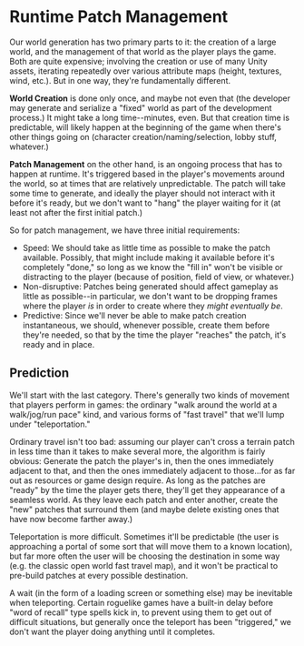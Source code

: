 # Runtime Patch Management

Our world generation has two primary parts to it:  the creation of a large world, and the management of that world as the player plays the game.  Both are quite expensive; involving the creation or use of many Unity assets, iterating repeatedly over various attribute maps (height, textures, wind, etc.).  But in one way, they're fundamentally different.

__World Creation__ is done only once, and maybe not even that (the developer may generate and serialize a "fixed" world as part of the development process.)   It might take a long time--minutes, even.   But that creation time is predictable, will likely happen at the beginning of the game when there's other things going on (character creation/naming/selection, lobby stuff, whatever.)

__Patch Management__ on the other hand, is an ongoing process that has to happen at runtime.  It's triggered based in the player's movements around the world, so at times that are relatively unpredictable.   The patch will take some time to generate, and ideally the player should not interact with it before it's ready, but we don't want to "hang" the player waiting for it (at least not after the first initial patch.)

So for patch management, we have three initial requirements:

- Speed:  We should take as little time as possible to make the patch available.   Possibly, that might include making it available before it's completely "done," so long as we know the "fill in" won't be visible or distracting to the player (because of position, field of view, or whatever.)
- Non-disruptive:  Patches being generated should affect gameplay as little as possible--in particular, we don't want to be dropping frames where the player _is_ in order to create where they _might eventually be_.
- Predictive:  Since we'll never be able to make patch creation instantaneous, we should, whenever possible, create them before they're needed, so that by the time the player "reaches" the patch, it's ready and in place.

## Prediction

We'll start with the last category.   There's generally two kinds of movement that players perform in games:   the ordinary "walk around the world at a walk/jog/run pace" kind, and various forms of "fast travel" that we'll lump under "teleportation."

Ordinary travel isn't too bad:   assuming our player can't cross a terrain patch in less time than it takes to make several more, the algorithm is fairly obvious:  Generate the patch the player's in, then the ones immediately adjacent to that, and then the ones immediately adjacent to those...for as far out as resources or game design require.   As long as the patches are "ready" by the time the player gets there, they'll get they appearance of a seamless world.  As they leave each patch and enter another, create the "new" patches that surround them (and maybe delete existing ones that have now become farther away.)

Teleportation is more difficult.    Sometimes it'll be predictable (the user is approaching a portal of some sort that will move them to a known location), but far more often the user will be choosing the destination in some way (e.g. the classic open world fast travel map), and it won't be practical to pre-build patches at every possible destination.

A wait (in the form of a loading screen or something else) may be inevitable when teleporting.  Certain roguelike games have a built-in delay before "word of recall" type spells kick in, to prevent using them to get out of difficult situations, but generally once the teleport has been "triggered," we don't want the player doing anything until it completes.